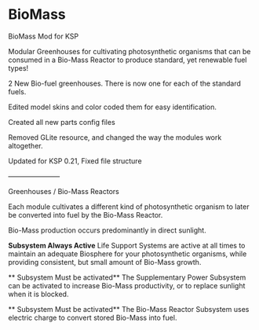 BioMass
=======

BioMass Mod for KSP

Modular Greenhouses for cultivating photosynthetic organisms that can be consumed in
a Bio-Mass Reactor to produce standard, yet renewable fuel types!

2 New Bio-fuel greenhouses. There is now one for each of the standard fuels.

Edited model skins and color coded them for easy identification.

Created all new parts config files

Removed GLite resource, and changed the way the modules work altogether.

Updated for KSP 0.21, Fixed file structure

———————–

Greenhouses / Bio-Mass Reactors

Each module cultivates a different kind of photosynthetic organism to later be converted into fuel by the Bio-Mass Reactor.

Bio-Mass production occurs predominantly in direct sunlight.

**Subsystem Always Active**
Life Support Systems are active at all times to maintain an adequate Biosphere for your photosynthetic organisms, while providing consistent, but small amount of Bio-Mass growth.

** Subsystem Must be activated**
The Supplementary Power Subsystem can be activated to increase Bio-Mass productivity, or to replace sunlight when it is blocked.

** Subsystem Must be activated**
The Bio-Mass Reactor Subsystem uses electric charge to convert stored Bio-Mass into fuel.
